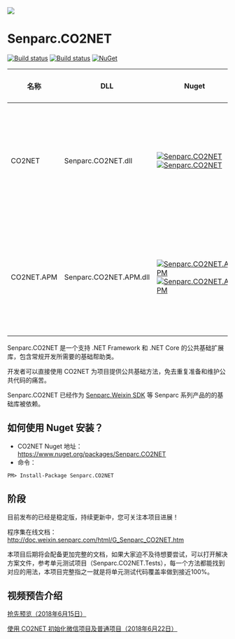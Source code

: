 <img src="https://sdk.weixin.senparc.com/images/senparc-logo-500.jpg" /> 

# Senparc.CO2NET

[![Build status](https://mysenparc.visualstudio.com/Senparc%20SDK/_apis/build/status/CO2NET/Senparc.CO2NET%20-ASP.NET%20Core-CI-clone)](https://mysenparc.visualstudio.com/Senparc%20SDK/_build/latest?definitionId=11)
[![Build status](https://ci.appveyor.com/api/projects/status/uqhyn9i2x5r300dq/branch/master?svg=true)](https://ci.appveyor.com/project/JeffreySu/senparc-co2net/branch/master)
[![NuGet](https://img.shields.io/nuget/dt/Senparc.CO2NET.svg)](https://www.nuget.org/packages/Senparc.CO2NET)

| 名称    |        DLL          |  Nuget                                                                                | 支持 .NET 版本 
|---------|---------------------|---------------------------------------------------------------------------------------|--------------------------------------
| CO2NET | Senparc.CO2NET.dll   | [![Senparc.CO2NET][1.1]][1.2]    [![Senparc.CO2NET][nuget-img-base]][nuget-url-base]  |  ![.NET 3.5][net35Y]    ![.NET 4.0][net40Y]   ![.NET 4.5][net45Y]    ![.NET Core 2.0][core20Y]
| CO2NET.APM | Senparc.CO2NET.APM.dll   | [![Senparc.CO2NET.APM][2.1]][2.2]    [![Senparc.CO2NET.APM][nuget-img-base-apm]][nuget-url-base-apm]  |  ![.NET 3.5][net35Y]    ![.NET 4.0][net40Y]   ![.NET 4.5][net45Y]    ![.NET Core 2.0][core20Y]

[1.1]: https://img.shields.io/nuget/v/Senparc.CO2NET.svg?style=flat
[1.2]: https://www.nuget.org/packages/Senparc.CO2NET
[2.1]: https://img.shields.io/nuget/v/Senparc.CO2NET.APM.svg?style=flat
[2.2]: https://www.nuget.org/packages/Senparc.CO2NET.APM

[net35Y]: https://img.shields.io/badge/3.5-Y-brightgreen.svg
[net35N]: https://img.shields.io/badge/3.5-N-lightgrey.svg
[net40Y]: https://img.shields.io/badge/4.0-Y-brightgreen.svg
[net40N]: https://img.shields.io/badge/4.0-N-lightgrey.svg
[net40N-]: https://img.shields.io/badge/4.0----lightgrey.svg
[net45Y]: https://img.shields.io/badge/4.5-Y-brightgreen.svg
[net45N]: https://img.shields.io/badge/4.5-N-lightgrey.svg
[net45N-]: https://img.shields.io/badge/4.5----lightgrey.svg
[net461Y]: https://img.shields.io/badge/4.6.1-Y-brightgreen.svg
[net461N]: https://img.shields.io/badge/4.6.1-N-lightgrey.svg
[coreY]: https://img.shields.io/badge/core-Y-brightgreen.svg
[coreN]: https://img.shields.io/badge/core-N-lightgrey.svg
[coreN-]: https://img.shields.io/badge/core----lightgrey.svg
[core20Y]: https://img.shields.io/badge/core2.x-Y-brightgreen.svg
[core20N]: https://img.shields.io/badge/core2.x-N-lightgrey.svg

[nuget-img-base]: https://img.shields.io/nuget/dt/Senparc.CO2NET.svg
[nuget-url-base]: https://www.nuget.org/packages/Senparc.CO2NET
[nuget-img-base-apm]: https://img.shields.io/nuget/dt/Senparc.CO2NET.APM.svg
[nuget-url-base-apm]: https://www.nuget.org/packages/Senparc.CO2NET.APM

Senparc.CO2NET 是一个支持 .NET Framework 和 .NET Core 的公共基础扩展库，包含常规开发所需要的基础帮助类。

开发者可以直接使用 CO2NET 为项目提供公共基础方法，免去重复准备和维护公共代码的痛苦。

Senparc.CO2NET 已经作为 [Senparc.Weixin SDK](https://github.com/JeffreySu/WeiXinMPSDK) 等 Senparc 系列产品的的基础库被依赖。

## 如何使用 Nuget 安装？

* CO2NET Nuget 地址：https://www.nuget.org/packages/Senparc.CO2NET
* 命令：
```
PM> Install-Package Senparc.CO2NET
```

## 阶段

目前发布的已经是稳定版，持续更新中，您可关注本项目进展！

程序集在线文档：<a href="http://doc.weixin.senparc.com/html/G_Senparc_CO2NET.htm" target="_blank">http://doc.weixin.senparc.com/html/G_Senparc_CO2NET.htm</a>

本项目后期将会配备更加完整的文档，如果大家迫不及待想要尝试，可以打开解决方案文件，参考单元测试项目（Senparc.CO2NET.Tests），每一个方法都能找到对应的用法，本项目完整指之一就是将单元测试代码覆盖率做到接近100%。

## 视频预告介绍
[抢先预览（2018年6月15日）](http://study.163.com/course/courseLearn.htm?courseId=1004873017&share=2&shareId=400000000353002#/learn/video?lessonId=1052874494&courseId=1004873017)

[使用 CO2NET 初始化微信项目及普通项目（2018年6月22日）](http://study.163.com/course/courseLearn.htm?courseId=1004873017&share=2&shareId=400000000353002#/learn/video?lessonId=1052903157&courseId=1004873017)
